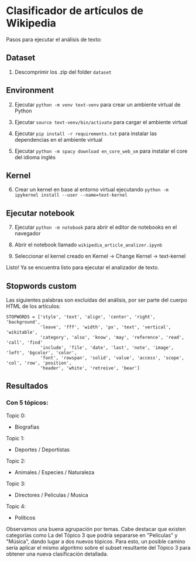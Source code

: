 # Clasificador de artículos de Wikipedia

Pasos para ejecutar el análisis de texto:

## Dataset

1. Descomprimir los .zip del folder `dataset`

## Environment

2. Ejecutar `python -m venv text-venv` para crear un ambiente virtual de Python

3. Ejecutar `source text-venv/bin/activate` para cargar el ambiente virtual

4. Ejecutar `pip install -r requirements.txt` para instalar las dependencias en el ambiente virtual

5. Ejecutar `python -m spacy download en_core_web_sm` para instalar el core del idioma inglés

## Kernel

6. Crear un kernel en base al entorno virtual ejecutando `python -m ipykernel install --user --name=text-kernel`

## Ejecutar notebook

7. Ejecutar `python -m notebook` para abrir el editor de notebooks en el navegador

9. Abrir el notebook llamado `wikipedia_article_analizer.ipynb`

10. Seleccionar el kernel creado en Kernel -> Change Kernel -> text-kernel


Listo! Ya se encuentra listo para ejecutar el analizador de texto.

## Stopwords custom

Las siguientes palabras son excluídas del análisis, por ser parte del cuerpo HTML de los artículos:

```
STOPWORDS = ['style', 'text', 'align', 'center', 'right', 'background', 
             'leave', 'fff', 'width', 'px', 'text', 'vertical', 'wikitable',
             'category', 'also', 'know', 'may', 'reference', 'read', 'call', 'find'
             'include', 'file', 'date', 'last', 'note', 'image', 'left', 'bgcolor', 'color',
             'font', 'rowspan', 'solid', 'value', 'access', 'scope', 'col', 'row', 'position',
             'header', 'white', 'retreive', 'bear']
```

## Resultados

### Con 5 tópicos:

Topic 0:
- Biografias

Topic 1:
- Deportes / Deportistas

Topic 2:
- Animales / Especies / Naturaleza

Topic 3:
- Directores / Peliculas / Musica

Topic 4:
- Políticos


Observamos una buena agrupación por temas. Cabe destacar que existen categorías como La del Tópico 3 que podría separarse en "Películas" y "Música", dando lugar a dos nuevos tópicos. Para esto, un posible camino sería aplicar el mismo algoritmo sobre el subset resultante del Tópico 3 para obtener una nueva clasificación detallada.
